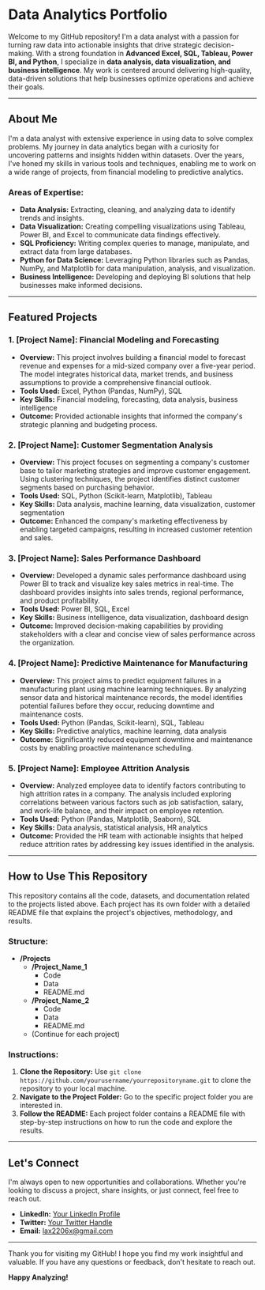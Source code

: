 # Data Analytics Portfolio

Welcome to my GitHub repository! I'm a data analyst with a passion for turning raw data into actionable insights that drive strategic decision-making. With a strong foundation in **Advanced Excel, SQL, Tableau, Power BI, and Python**, I specialize in **data analysis, data visualization, and business intelligence**. My work is centered around delivering high-quality, data-driven solutions that help businesses optimize operations and achieve their goals.

---

## About Me

I'm a data analyst with extensive experience in using data to solve complex problems. My journey in data analytics began with a curiosity for uncovering patterns and insights hidden within datasets. Over the years, I've honed my skills in various tools and techniques, enabling me to work on a wide range of projects, from financial modeling to predictive analytics.

### Areas of Expertise:
- **Data Analysis:** Extracting, cleaning, and analyzing data to identify trends and insights.
- **Data Visualization:** Creating compelling visualizations using Tableau, Power BI, and Excel to communicate data findings effectively.
- **SQL Proficiency:** Writing complex queries to manage, manipulate, and extract data from large databases.
- **Python for Data Science:** Leveraging Python libraries such as Pandas, NumPy, and Matplotlib for data manipulation, analysis, and visualization.
- **Business Intelligence:** Developing and deploying BI solutions that help businesses make informed decisions.

---

## Featured Projects

### 1. **[Project Name]: Financial Modeling and Forecasting**
   - **Overview:** This project involves building a financial model to forecast revenue and expenses for a mid-sized company over a five-year period. The model integrates historical data, market trends, and business assumptions to provide a comprehensive financial outlook.
   - **Tools Used:** Excel, Python (Pandas, NumPy), SQL
   - **Key Skills:** Financial modeling, forecasting, data analysis, business intelligence
   - **Outcome:** Provided actionable insights that informed the company's strategic planning and budgeting process.

### 2. **[Project Name]: Customer Segmentation Analysis**
   - **Overview:** This project focuses on segmenting a company's customer base to tailor marketing strategies and improve customer engagement. Using clustering techniques, the project identifies distinct customer segments based on purchasing behavior.
   - **Tools Used:** SQL, Python (Scikit-learn, Matplotlib), Tableau
   - **Key Skills:** Data analysis, machine learning, data visualization, customer segmentation
   - **Outcome:** Enhanced the company's marketing effectiveness by enabling targeted campaigns, resulting in increased customer retention and sales.

### 3. **[Project Name]: Sales Performance Dashboard**
   - **Overview:** Developed a dynamic sales performance dashboard using Power BI to track and visualize key sales metrics in real-time. The dashboard provides insights into sales trends, regional performance, and product profitability.
   - **Tools Used:** Power BI, SQL, Excel
   - **Key Skills:** Business intelligence, data visualization, dashboard design
   - **Outcome:** Improved decision-making capabilities by providing stakeholders with a clear and concise view of sales performance across the organization.

### 4. **[Project Name]: Predictive Maintenance for Manufacturing**
   - **Overview:** This project aims to predict equipment failures in a manufacturing plant using machine learning techniques. By analyzing sensor data and historical maintenance records, the model identifies potential failures before they occur, reducing downtime and maintenance costs.
   - **Tools Used:** Python (Pandas, Scikit-learn), SQL, Tableau
   - **Key Skills:** Predictive analytics, machine learning, data analysis
   - **Outcome:** Significantly reduced equipment downtime and maintenance costs by enabling proactive maintenance scheduling.

### 5. **[Project Name]: Employee Attrition Analysis**
   - **Overview:** Analyzed employee data to identify factors contributing to high attrition rates in a company. The analysis included exploring correlations between various factors such as job satisfaction, salary, and work-life balance, and their impact on employee retention.
   - **Tools Used:** Python (Pandas, Matplotlib, Seaborn), SQL
   - **Key Skills:** Data analysis, statistical analysis, HR analytics
   - **Outcome:** Provided the HR team with actionable insights that helped reduce attrition rates by addressing key issues identified in the analysis.

---

## How to Use This Repository

This repository contains all the code, datasets, and documentation related to the projects listed above. Each project has its own folder with a detailed README file that explains the project's objectives, methodology, and results.

### Structure:
- **/Projects**
  - **/Project_Name_1**
    - Code
    - Data
    - README.md
  - **/Project_Name_2**
    - Code
    - Data
    - README.md
  - (Continue for each project)

### Instructions:
1. **Clone the Repository:** Use `git clone https://github.com/yourusername/yourrepositoryname.git` to clone the repository to your local machine.
2. **Navigate to the Project Folder:** Go to the specific project folder you are interested in.
3. **Follow the README:** Each project folder contains a README file with step-by-step instructions on how to run the code and explore the results.

---

## Let's Connect

I'm always open to new opportunities and collaborations. Whether you're looking to discuss a project, share insights, or just connect, feel free to reach out.

- **LinkedIn:** [Your LinkedIn Profile](www.linkedin.com/in/nk-felix)
- **Twitter:** [Your Twitter Handle](https://x.com/nkanalytics)
- **Email:** lax2206x@gmail.com

---

Thank you for visiting my GitHub! I hope you find my work insightful and valuable. If you have any questions or feedback, don't hesitate to reach out.

**Happy Analyzing!**
